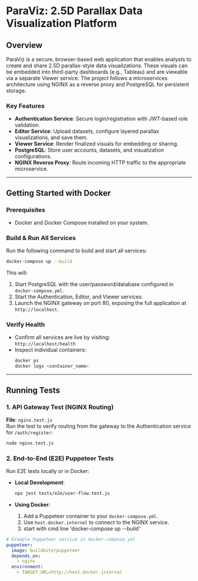 # ParaViz: 2.5D Parallax Data Visualization Platform

## Overview

ParaViz is a secure, browser-based web application that enables analysts to create and share 2.5D parallax-style data visualizations. These visuals can be embedded into third-party dashboards (e.g., Tableau) and are viewable via a separate Viewer service. The project follows a microservices architecture using NGINX as a reverse proxy and PostgreSQL for persistent storage.

### Key Features

- **Authentication Service**: Secure login/registration with JWT-based role validation.
- **Editor Service**: Upload datasets, configure layered parallax visualizations, and save them.
- **Viewer Service**: Render finalized visuals for embedding or sharing.
- **PostgreSQL**: Store user accounts, datasets, and visualization configurations.
- **NGINX Reverse Proxy**: Route incoming HTTP traffic to the appropriate microservice.

---

## Getting Started with Docker

### Prerequisites

- Docker and Docker Compose installed on your system.

### Build & Run All Services

Run the following command to build and start all services:

```bash
docker-compose up --build
```

This will:

1. Start PostgreSQL with the user/password/database configured in `docker-compose.yml`.
2. Start the Authentication, Editor, and Viewer services.
3. Launch the NGINX gateway on port 80, exposing the full application at `http://localhost`.

### Verify Health

- Confirm all services are live by visiting:  
  `http://localhost/health`
- Inspect individual containers:  
  ```bash
  docker ps
  docker logs <container_name>
  ```

---

## Running Tests

### 1. API Gateway Test (NGINX Routing)

**File**: `nginx.test.js`  
Run the test to verify routing from the gateway to the Authentication service for `/auth/register`:

```bash
node nginx.test.js
```


### 2. End-to-End (E2E) Puppeteer Tests

Run E2E tests locally or in Docker:

- **Local Development**:  
  ```bash
  npx jest tests/e2e/user-flow.test.js
  ```

- **Using Docker**:  
  1. Add a Puppeteer container to your `docker-compose.yml`.
  2. Use `host.docker.internal` to connect to the NGINX service.
  3. start with cmd line 'docker-compose up --build'


```yaml
# Example Puppeteer service in docker-compose.yml
puppeteer:
  image: buildkite/puppeteer
  depends_on:
    - nginx
  environment:
    - TARGET_URL=http://host.docker.internal